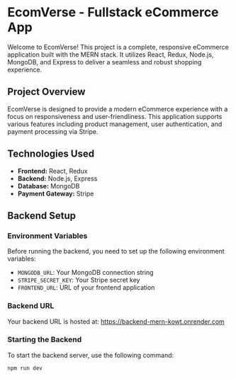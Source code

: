 # EcomVerse - Fullstack eCommerce App

Welcome to EcomVerse! This project is a complete, responsive eCommerce application built with the MERN stack. It utilizes React, Redux, Node.js, MongoDB, and Express to deliver a seamless and robust shopping experience.

## Project Overview

EcomVerse is designed to provide a modern eCommerce experience with a focus on responsiveness and user-friendliness. This application supports various features including product management, user authentication, and payment processing via Stripe.

## Technologies Used

- **Frontend:** React, Redux
- **Backend:** Node.js, Express
- **Database:** MongoDB
- **Payment Gateway:** Stripe

## Backend Setup

### Environment Variables

Before running the backend, you need to set up the following environment variables:

- `MONGODB_URL`: Your MongoDB connection string
- `STRIPE_SECRET_KEY`: Your Stripe secret key
- `FRONTEND_URL`: URL of your frontend application

### Backend URL

Your backend URL is hosted at:
https://backend-mern-kowt.onrender.com


### Starting the Backend

To start the backend server, use the following command:
```bash
npm run dev
